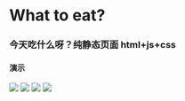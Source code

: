 # What to eat?
### 今天吃什么呀？纯静态页面 html+js+css

#### 演示
![](https://pic.imgdb.cn/item/62f5107816f2c2beb1b4505d.jpg)
![](https://pic.imgdb.cn/item/62f5109416f2c2beb1b4b917.jpg)
![](https://pic.imgdb.cn/item/62f510b116f2c2beb1b5319c.jpg)
![](https://pic.imgdb.cn/item/62f510d116f2c2beb1b5abc5.jpg)

